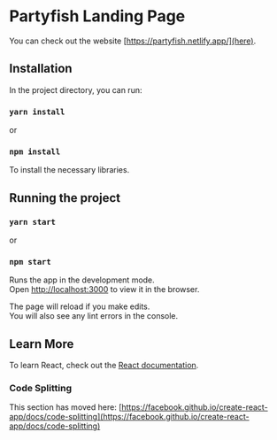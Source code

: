 # Partyfish Landing Page

You can check out the website [https://partyfish.netlify.app/](here).

## Installation

In the project directory, you can run:

### `yarn install`

or

### `npm install`

To install the necessary libraries.

## Running the project

### `yarn start`

or

### `npm start`

Runs the app in the development mode.\
Open [http://localhost:3000](http://localhost:3000) to view it in the browser.

The page will reload if you make edits.\
You will also see any lint errors in the console.

## Learn More

To learn React, check out the [React documentation](https://reactjs.org/).

### Code Splitting

This section has moved here: [https://facebook.github.io/create-react-app/docs/code-splitting](https://facebook.github.io/create-react-app/docs/code-splitting)
